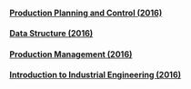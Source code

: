 #### [Production Planning and Control (2016)](../../wiki/Production-Planning-and-Control-%282016%29)
#### [Data Structure (2016)](../../wiki/Data-Structure-%282016%29)
#### [Production Management (2016)](../../wiki/Production-Management-%282016%29)
#### [Introduction to Industrial Engineering (2016)](../../wiki/Introduction-to-Industrial-Engineering-%282016%29)
